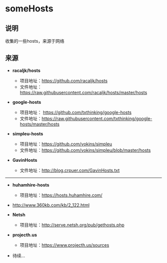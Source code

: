 someHosts
=========

## 说明
收集的一些hosts，来源于网络

## 来源
- **racaljk/hosts**
	- 项目地址：https://github.com/racaljk/hosts
	- 文件地址：https://raw.githubusercontent.com/racaljk/hosts/master/hosts


- **google-hosts**
    - 项目地址： <https://github.com/txthinking/google-hosts>
    - 文件地址：https://raw.githubusercontent.com/txthinking/google-hosts/master/hosts
- **simpleu-hosts**
    - 项目地址：https://github.com/vokins/simpleu
    - 文件地址：https://github.com/vokins/simpleu/blob/master/hosts
- **GavinHosts**
    - 文件地址：<http://blog.crpuer.com/GavinHosts.txt>


--------------------------------
- **huhamhire-hosts**
    - 项目地址：<https://hosts.huhamhire.com/>
- <http://www.360kb.com/kb/2_122.html>
- **Netsh**
    - 项目地址：<http://serve.netsh.org/pub/gethosts.php>
- **projecth.us**
    - 项目地址：<https://www.projecth.us/sources>

- 待续...
